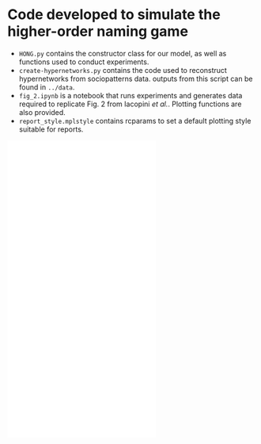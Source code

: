 # Code developed to simulate the higher-order naming game

* `HONG.py` contains the constructor class for our model, as well as functions used to conduct experiments.
* `create-hypernetworks.py` contains the code used to reconstruct hypernetworks from sociopatterns data. outputs from this script can be found in `../data`.
* `fig_2.ipynb` is a notebook that runs experiments and generates data required to replicate Fig. 2 from Iacopini _et al._. Plotting functions are also provided.
* `report_style.mplstyle` contains rcparams to set a default plotting style suitable for reports.

![image](../figures/allstructures_0.03_0.2759_0.2759_1000000_20_B_logtime.pdf)
![image](../figures/allstructures_0.03_0.2759_0.2759_1000000_20_AB_logtime.pdf)
![image](../figures/allstructures_0.03_0.4138_0.4138_1000000_20_B_logtime.pdf)
![image](../figures/allstructures_0.03_0.4138_0.4138_1000000_20_AB_logtime.pdf)
